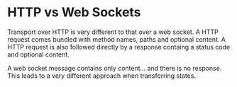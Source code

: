 HTTP vs Web Sockets
===================

Transport over HTTP is very different to that over a web socket. A HTTP request comes bundled with method names, paths and optional content. A HTTP request is also followed directly by a response containg a status code and optional content.

A web socket message contains only content... and there is no response. This leads to a very different approach when transferring states.

